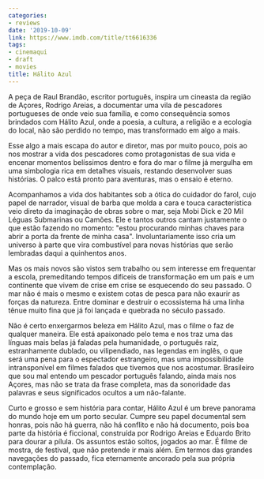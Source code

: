 ```yaml
---
categories:
- reviews
date: '2019-10-09'
link: https://www.imdb.com/title/tt6616336
tags:
- cinemaqui
- draft
- movies
title: Hálito Azul
---
```


A peça de Raul Brandão, escritor português, inspira um cineasta da região de Açores, Rodrigo Areias, a documentar uma vila de pescadores portugueses de onde veio sua família, e como consequência somos brindados com Hálito Azul, onde a poesia, a cultura, a religião e a ecologia do local, não são perdido no tempo, mas transformado em algo a mais.

Esse algo a mais escapa do autor e diretor, mas por muito pouco, pois ao nos mostrar a vida dos pescadores como protagonistas de sua vida e encenar momentos belíssimos dentro e fora do mar o filme já mergulha em uma simbologia rica em detalhes visuais, restando desenvolver suas histórias. O palco está pronto para aventuras, mas o ensaio é eterno.

Acompanhamos a vida dos habitantes sob a ótica do cuidador do farol, cujo papel de narrador, visual de barba que molda a cara e touca característica veio direto da imaginação de obras sobre o mar, seja Mobi Dick e 20 Mil Léguas Submarinas ou Camões. Ele e tantos outros cantam justamente o que estão fazendo no momento: "estou procurando minhas chaves para abrir a porta da frente de minha casa". Involuntariamente isso cria um universo à parte que vira combustível para novas histórias que serão lembradas daqui a quinhentos anos.

Mas os mais novos são vistos sem trabalho ou sem interesse em frequentar a escola, premeditando tempos difíceis de transformação em um país e um continente que vivem de crise em crise se esquecendo do seu passado. O mar não é mais o mesmo e existem cotas de pesca para não exaurir as forças da natureza. Entre dominar e destruir o ecossistema há uma linha tênue muito fina que já foi lançada e quebrada no século passado.

Não é certo enxergarmos beleza em Hálito Azul, mas o filme o faz de qualquer maneira. Ele está apaixonado pelo tema e nos traz uma das línguas mais belas já faladas pela humanidade, o português raiz, estranhamente dublado, ou vilipendiado, nas legendas em inglês, o que será uma pena para o espectador estrangeiro, mas uma impossibilidade intransponível em filmes falados que tivemos que nos acostumar. Brasileiro que sou mal entendo um pescador português falando, ainda mais nos Açores, mas não se trata da frase completa, mas da sonoridade das palavras e seus significados ocultos a um não-falante.

Curto e grosso e sem história para contar, Hálito Azul é um breve panorama do mundo hoje em um porto secular. Cumpre seu papel documental sem honras, pois não há guerra, não há conflito e não há documento, pois boa parte da história é ficcional, construída por Rodrigo Areias e Eduardo Brito para dourar a pílula. Os assuntos estão soltos, jogados ao mar. É filme de mostra, de festival, que não pretende ir mais além. Em termos das grandes navegações do passado, fica eternamente ancorado pela sua própria contemplação.